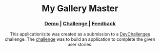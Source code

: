 <h1 align="center">My Gallery Master</h1>

<div align="center">
  <h3>
    <a href="#" target="_blank">
      Demo
    </a>
    <span> | </span>
    <a href="https://devchallenges.io/challenges/gcbWLxG6wdennelX7b8I" target="_blank">
      Challenge
    </a>
    <span> | </span>
    <a href="mailto: pangestu.ncp@gmail.com" target="_blank">
      Feedback
    </a>
  </h3>
</div>

<p align="center">This application/site was created as a submission to a <a href="https://devchallenges.io/paths/responsive-web-developer">DevChallenges</a> challenge. The <a href="https://devchallenges.io/challenges/gcbWLxG6wdennelX7b8I">challenge</a> was to build an application to complete the given user stories.</p>
